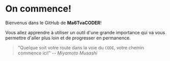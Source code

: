 # On commence!

Bienvenus dans le GitHub de **Ma6TvaCODER**!

Vous allez apprendre à utiliser un outil d'une grande importance qui va vous permettre d'aller plus loin et de progresser en permanence.

> "Quelque soit votre route dans la voie du `CODE`, votre chemin commence ici!" -- *Miyamoto Musashi*
